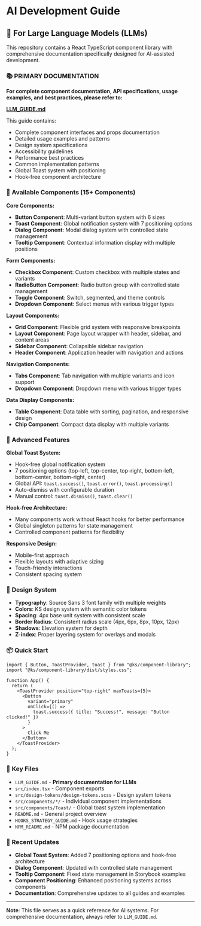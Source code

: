 # AI Development Guide

## 🤖 For Large Language Models (LLMs)

This repository contains a React TypeScript component library with comprehensive documentation specifically designed for AI-assisted development.

### 📚 **PRIMARY DOCUMENTATION**

**For complete component documentation, API specifications, usage examples, and best practices, please refer to:**

**[LLM_GUIDE.md](./LLM_GUIDE.md)**

This guide contains:

- Complete component interfaces and props documentation
- Detailed usage examples and patterns
- Design system specifications
- Accessibility guidelines
- Performance best practices
- Common implementation patterns
- Global Toast system with positioning
- Hook-free component architecture

### 🧩 **Available Components (15+ Components)**

**Core Components:**

- **Button Component**: Multi-variant button system with 6 sizes
- **Toast Component**: Global notification system with 7 positioning options
- **Dialog Component**: Modal dialog system with controlled state management
- **Tooltip Component**: Contextual information display with multiple positions

**Form Components:**

- **Checkbox Component**: Custom checkbox with multiple states and variants
- **RadioButton Component**: Radio button group with controlled state management
- **Toggle Component**: Switch, segmented, and theme controls
- **Dropdown Component**: Select menus with various trigger types

**Layout Components:**

- **Grid Component**: Flexible grid system with responsive breakpoints
- **Layout Component**: Page layout wrapper with header, sidebar, and content areas
- **Sidebar Component**: Collapsible sidebar navigation
- **Header Component**: Application header with navigation and actions

**Navigation Components:**

- **Tabs Component**: Tab navigation with multiple variants and icon support
- **Dropdown Component**: Dropdown menu with various trigger types

**Data Display Components:**

- **Table Component**: Data table with sorting, pagination, and responsive design
- **Chip Component**: Compact data display with multiple variants

### 🌟 **Advanced Features**

**Global Toast System:**

- Hook-free global notification system
- 7 positioning options (top-left, top-center, top-right, bottom-left, bottom-center, bottom-right, center)
- Global API: `toast.success()`, `toast.error()`, `toast.processing()`
- Auto-dismiss with configurable duration
- Manual control: `toast.dismiss()`, `toast.clear()`

**Hook-free Architecture:**

- Many components work without React hooks for better performance
- Global singleton patterns for state management
- Controlled component patterns for flexibility

**Responsive Design:**

- Mobile-first approach
- Flexible layouts with adaptive sizing
- Touch-friendly interactions
- Consistent spacing system

### 🎨 **Design System**

- **Typography**: Source Sans 3 font family with multiple weights
- **Colors**: KS design system with semantic color tokens
- **Spacing**: 4px base unit system with consistent scale
- **Border Radius**: Consistent radius scale (4px, 6px, 8px, 10px, 12px)
- **Shadows**: Elevation system for depth
- **Z-index**: Proper layering system for overlays and modals

### 📦 **Quick Start**

```tsx
import { Button, ToastProvider, toast } from "@ks/component-library";
import "@ks/component-library/dist/styles.css";

function App() {
  return (
    <ToastProvider position="top-right" maxToasts={5}>
      <Button
        variant="primary"
        onClick={() =>
          toast.success({ title: "Success!", message: "Button clicked!" })
        }
      >
        Click Me
      </Button>
    </ToastProvider>
  );
}
```

### 🔗 **Key Files**

- `LLM_GUIDE.md` - **Primary documentation for LLMs**
- `src/index.tsx` - Component exports
- `src/design-tokens/design-tokens.scss` - Design system tokens
- `src/components/*/` - Individual component implementations
- `src/components/Toast/` - Global toast system implementation
- `README.md` - General project overview
- `HOOKS_STRATEGY_GUIDE.md` - Hook usage strategies
- `NPM_README.md` - NPM package documentation

### 🚀 **Recent Updates**

- **Global Toast System**: Added 7 positioning options and hook-free architecture
- **Dialog Component**: Updated with controlled state management
- **Tooltip Component**: Fixed state management in Storybook examples
- **Component Positioning**: Enhanced positioning systems across components
- **Documentation**: Comprehensive updates to all guides and examples

---

**Note**: This file serves as a quick reference for AI systems. For comprehensive documentation, always refer to `LLM_GUIDE.md`.
